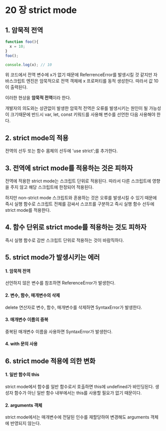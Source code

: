 # 20 장 strict mode

## 1. 암묵적 전역

```javascript
function foo(){
  x = 10;
}
foo();

console.log(x); // 10
```

위 코드에서 전역 변수에 x가 없기 때문에 ReferrenceError를 발생시킬 것 같지만 자바스크립트 엔진은 암묵적으로 전역 객체에 x 프로퍼티를 동적 생성한다. 
따라서 값 10이 출력된다.

이러한 현상을 **암묵적 전역**이라 한다.

개발자의 의도와는 상관없이 발생한 암묵적 전역은 오류를 발생시키는 원인이 될 가능성이 크기때문에 반드시 var, let, const 키워드를 사용해 변수를 선언한 다음 사용해야 한다.

## 2. strict mode의 적용

전역의 선두 또는 함수 몸체의 선두에 'use strict';를 추가한다.

## 3. 전역에 strict mode를 적용하는 것은 피하자

전역에 적용한 strict mode는 스크립트 단위로 적용된다. 따라서 다른 스크립트에 영향을 주지 않고 해당 스크립트에 한정되어 적용된다.

하지만 non-strict mode 스크립트와 혼용하는 것은 오류를 발생시킬 수 있기 때문에 즉시 실행 함수로 스크립트 전체를 감싸서 스코프를 구분하고 즉시 실행 함수 선두에 strict mode를 적용한다.

## 4. 함수 단위로 strict mode를 적용하는 것도 피하자

즉시 실행 함수로 감싼 스크립트 단위로 적용하는 것이 바람직하다.

## 5. strict mode가 발생시키는 에러

#### 1. 암묵적 전역

선언하지 않은 변수를 참조하면 ReferenceError가 발생한다.

#### 2. 변수, 함수, 매개변수의 삭제

delete 연산자로 변수, 함수, 매개변수를 삭제하면 SyntaxError가 발생한다.

#### 3. 매개변수 이름의 중복

중복된 매개변수 이름을 사용하면 SyntaxError가 발생한다.

#### 4. with 문의 사용

## 6. strict mode 적용에 의한 변화

#### 1. 일반 함수의 this

strict mode에서 함수를 일반 함수로서 호출하면 this에 undefined가 바인딩된다. 생성자 함수가 아닌 일반 함수 내부에서는 this를 사용할 필요가 없기 때문이다.

#### 2. arguments 객체

strict mode에서는 매개변수에 전달된 인수를 재할당하여 변경해도 arguments 객체에 반영되지 않는다.
